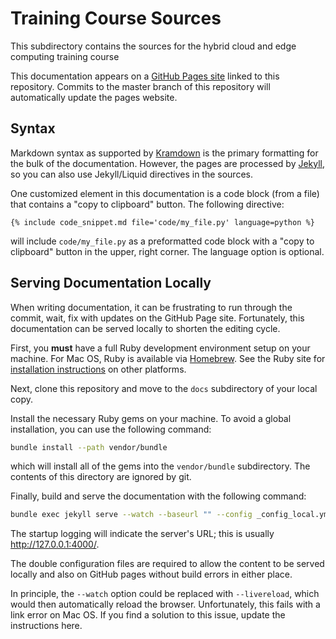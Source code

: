 # Training Course Sources

This subdirectory contains the sources for the hybrid cloud and edge
computing training course

This documentation appears on a [GitHub Pages
site](https://connected-edge.github.io) linked to this
repository. Commits to the master branch of this repository will
automatically update the pages website.

## Syntax

Markdown syntax as supported by
[Kramdown](https://kramdown.gettalong.org/) is the primary formatting
for the bulk of the documentation. However, the pages are processed by
[Jekyll](https://jekyllrb.com/), so you can also use Jekyll/Liquid
directives in the sources.

One customized element in this documentation is a code block (from a
file) that contains a "copy to clipboard" button.  The following
directive:

```
{% include code_snippet.md file='code/my_file.py' language=python %}
```

will include `code/my_file.py` as a preformatted code block with a
"copy to clipboard" button in the upper, right corner. The language
option is optional.

## Serving Documentation Locally

When writing documentation, it can be frustrating to run through the
commit, wait, fix with updates on the GitHub Page site. Fortunately,
this documentation can be served locally to shorten the editing
cycle.

First, you **must** have a full Ruby development environment setup on
your machine. For Mac OS, Ruby is available via
[Homebrew](https://brew.sh/). See the Ruby site for [installation
instructions](https://www.ruby-lang.org/en/documentation/installation/)
on other platforms.

Next, clone this repository and move to the `docs` subdirectory of
your local copy.

Install the necessary Ruby gems on your machine.  To avoid a global
installation, you can use the following command:

```sh
bundle install --path vendor/bundle
```

which will install all of the gems into the `vendor/bundle`
subdirectory.  The contents of this directory are ignored by git.

Finally, build and serve the documentation with the following command:

```sh
bundle exec jekyll serve --watch --baseurl "" --config _config_local.yml,_config.yml
```

The startup logging will indicate the server's URL; this is usually
http://127.0.0.1:4000/.

The double configuration files are required to allow the content to be
served locally and also on GitHub pages without build errors in either
place.

In principle, the `--watch` option could be replaced with
`--livereload`, which would then automatically reload the browser.
Unfortunately, this fails with a link error on Mac OS.  If you find a
solution to this issue, update the instructions here.
